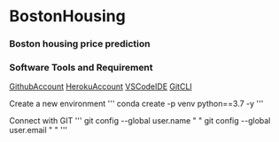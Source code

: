 # BostonHousing
### Boston housing price prediction

### Software Tools and Requirement

[GithubAccount](https://github.com)
[HerokuAccount](https://signup.heroku.com)
[VSCodeIDE](https://code.visualstudio.com/)
[GitCLI](https://git-scm.com/downloads)

Create a new environment
'''
conda create -p venv python==3.7 -y
'''

Connect with GIT
'''
git config --global user.name " "
git config --global user.email " "
'''